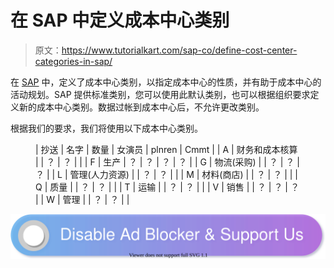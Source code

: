 # 在 SAP 中定义成本中心类别

> 原文：<https://www.tutorialkart.com/sap-co/define-cost-center-categories-in-sap/>

在 [SAP](https://www.tutorialkart.com/sap/what-is-sap-definition-of-erp-sap-systems/) 中，定义了成本中心类别，以指定成本中心的性质，并有助于成本中心的活动规划。SAP 提供标准类别，您可以使用此默认类别，也可以根据组织要求定义新的成本中心类别。数据过帐到成本中心后，不允许更改类别。

根据我们的要求，我们将使用以下成本中心类别。

<figure class="wp-block-table">

| 抄送 | 名字 | 数量 | 女演员 | plnren | Cmmt |
| A | 财务和成本核算 |  | ？ | ？ |  |
| F | 生产 | ？ | ？ | ？ | ？ |
| G | 物流(采购) |  | ？ | ？ | ？ |
| L | 管理(人力资源) |  | ？ | ？ |  |
| M | 材料(商店) |  | ？ | ？ |  |
| Q | 质量 |  | ？ | ？ |  |
| T | 运输 |  | ？ | ？ |  |
| V | 销售 |  | ？ | ？ | ？ |
| W | 管理 |  | ？ | ？ |  |

</figure>

[![](img/925da31b32d6bc3827932f6c8afb11bb.png)](https://www.tutorialkart.com/)